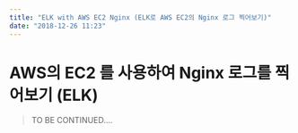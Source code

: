 ```yaml
---
title: "ELK with AWS EC2 Nginx (ELK로 AWS EC2의 Nginx 로그 찍어보기)"
date: "2018-12-26 11:23"
---
```


# AWS의 EC2 를 사용하여 Nginx 로그를 찍어보기 (ELK)

> TO BE CONTINUED....

